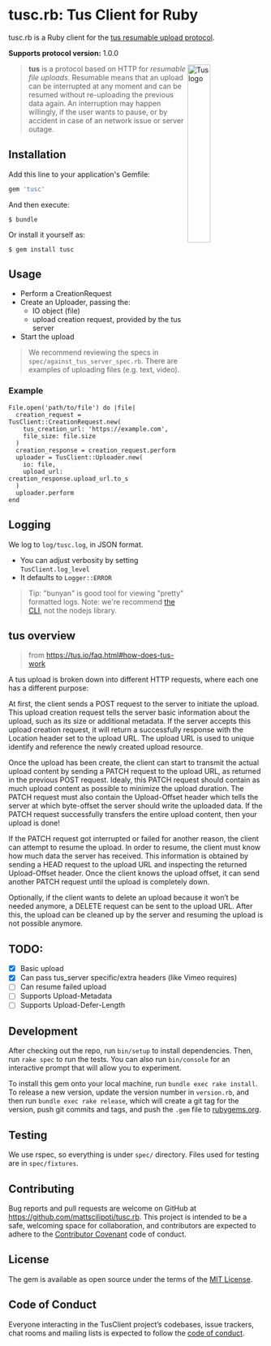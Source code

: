 # tusc.rb: Tus Client for Ruby

tusc.rb is a Ruby client for the [tus resumable upload protocol](http://tus.io).

**Supports protocol version:** 1.0.0

<img alt="Tus logo" src="https://github.com/tus/tus.io/blob/master/assets/img/tus1.png?raw=true" width="30%" align="right" />

> **tus** is a protocol based on HTTP for *resumable file uploads*. Resumable
> means that an upload can be interrupted at any moment and can be resumed without
> re-uploading the previous data again. An interruption may happen willingly, if
> the user wants to pause, or by accident in case of an network issue or server
> outage.

## Installation

Add this line to your application's Gemfile:

```ruby
gem 'tusc'
```

And then execute:

    $ bundle

Or install it yourself as:

    $ gem install tusc

## Usage

- Perform a CreationRequest
- Create an Uploader, passing the:
  - IO object (file)
  - upload creation request, provided by the tus server
- Start the upload

> We recommend reviewing the specs in `spec/against_tus_server_spec.rb`. There are examples of uploading files (e.g. text, video).

### Example

```
File.open('path/to/file') do |file|
  creation_request = TusClient::CreationRequest.new(
    tus_creation_url: 'https://example.com',
    file_size: file.size
  )
  creation_response = creation_request.perform
  uploader = TusClient::Uploader.new(
    io: file,
    upload_url: creation_response.upload_url.to_s
  )
  uploader.perform
end
```

## Logging

We log to `log/tusc.log`, in JSON format.
- You can adjust verbosity by setting `TusClient.log_level`
- It defaults to `Logger::ERROR`

> Tip: "bunyan" is good tool for viewing "pretty" formatted logs. Note: we're recommend [the CLI](https://github.com/trentm/node-bunyan#installation), not the nodejs library.

## tus overview

> from https://tus.io/faq.html#how-does-tus-work

A tus upload is broken down into different HTTP requests, where each one has a different purpose:

At first, the client sends a POST request to the server to initiate the upload. This upload creation request tells the server basic information about the upload, such as its size or additional metadata. If the server accepts this upload creation request, it will return a successfully response with the Location header set to the upload URL. The upload URL is used to unique identify and reference the newly created upload resource.

Once the upload has been create, the client can start to transmit the actual upload content by sending a PATCH request to the upload URL, as returned in the previous POST request. Idealy, this PATCH request should contain as much upload content as possible to minimize the upload duration. The PATCH request must also contain the Upload-Offset header which tells the server at which byte-offset the server should write the uploaded data. If the PATCH request successfully transfers the entire upload content, then your upload is done!

If the PATCH request got interrupted or failed for another reason, the client can attempt to resume the upload. In order to resume, the client must know how much data the server has received. This information is obtained by sending a HEAD request to the upload URL and inspecting the returned Upload-Offset header. Once the client knows the upload offset, it can send another PATCH request until the upload is completely down.

Optionally, if the client wants to delete an upload because it won’t be needed anymore, a DELETE request can be sent to the upload URL. After this, the upload can be cleaned up by the server and resuming the upload is not possible anymore.

## TODO:
- [X] Basic upload
- [X] Can pass tus_server specific/extra headers (like Vimeo requires)
- [ ] Can resume failed upload
- [ ] Supports Upload-Metadata
- [ ] Supports Upload-Defer-Length

## Development

After checking out the repo, run `bin/setup` to install dependencies. Then, run `rake spec` to run the tests. You can also run `bin/console` for an interactive prompt that will allow you to experiment.

To install this gem onto your local machine, run `bundle exec rake install`. To release a new version, update the version number in `version.rb`, and then run `bundle exec rake release`, which will create a git tag for the version, push git commits and tags, and push the `.gem` file to [rubygems.org](https://rubygems.org).

## Testing

We use rspec, so everything is under `spec/` directory.
Files used for testing are in `spec/fixtures`.

## Contributing

Bug reports and pull requests are welcome on GitHub at https://github.com/mattscilipoti/tusc.rb. This project is intended to be a safe, welcoming space for collaboration, and contributors are expected to adhere to the [Contributor Covenant](http://contributor-covenant.org) code of conduct.

## License

The gem is available as open source under the terms of the [MIT License](https://opensource.org/licenses/MIT).

## Code of Conduct

Everyone interacting in the TusClient project’s codebases, issue trackers, chat rooms and mailing lists is expected to follow the [code of conduct](https://github.com/mattscilipoti/tusc.rb/blob/master/CODE_OF_CONDUCT.md).
